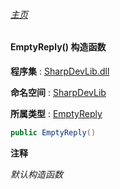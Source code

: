 ###### [主页](./Index.md "主页")

#### EmptyReply() 构造函数

**程序集** : [SharpDevLib.dll](./SharpDevLib.assembly.md "SharpDevLib.dll")

**命名空间** : [SharpDevLib](./SharpDevLib.namespace.md "SharpDevLib")

**所属类型** : [EmptyReply](./SharpDevLib.EmptyReply.md "EmptyReply")

``` csharp
public EmptyReply()
```
**注释**

*默认构造函数*


